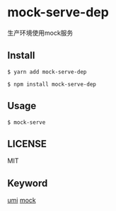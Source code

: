 # mock-serve-dep

生产环境使用mock服务

## Install
```
$ yarn add mock-serve-dep

$ npm install mock-serve-dep
```
## Usage
```
$ mock-serve
```
## LICENSE
MIT
## Keyword
[umi](https://github.com/umijs/umi)     [mock](http://mockjs.com/)